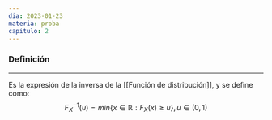 ```yaml
---
dia: 2023-01-23
materia: proba
capitulo: 2
---
```

### Definición
---
Es la expresión de la inversa de la [[Función de distribución]], y se define como:
$$ F_X^{-1}(u) = min\{ x \in \mathbb{R} : F_X(x) \geq  u \}, u \in (0, 1) $$